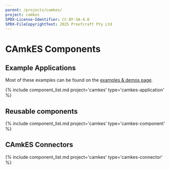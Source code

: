 ```yaml
---
parent: /projects/camkes/
project: camkes
SPDX-License-Identifier: CC-BY-SA-4.0
SPDX-FileCopyrightText: 2025 Proofcraft Pty Ltd
---
```



# CAmkES Components

## Example Applications

Most of these examples can be found on the [examples & demos
page](/examples.html).

{% include component_list.md project='camkes' type='camkes-application' %}

## Reusable components

{% include component_list.md project='camkes' type='camkes-component' %}


## CAmkES Connectors

{% include component_list.md project='camkes' type='camkes-connector' %}

